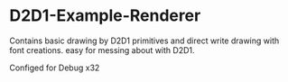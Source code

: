 # D2D1-Example-Renderer
Contains basic drawing by D2D1 primitives and direct write drawing with font creations. easy for messing about with D2D1.

Configed for Debug x32
